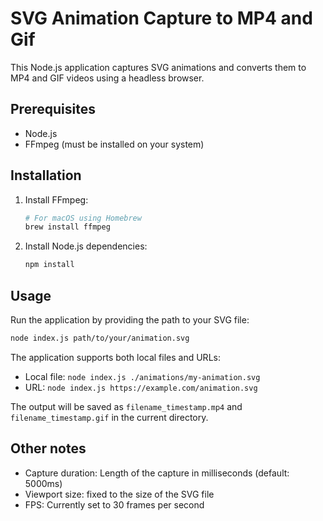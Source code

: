 # SVG Animation Capture to MP4 and Gif

This Node.js application captures SVG animations and converts them to MP4 and GIF videos using a headless browser.

## Prerequisites

- Node.js
- FFmpeg (must be installed on your system)

## Installation

1. Install FFmpeg:
   ```bash
   # For macOS using Homebrew
   brew install ffmpeg
   ```

2. Install Node.js dependencies:
   ```bash
   npm install
   ```

## Usage

Run the application by providing the path to your SVG file:
```bash
node index.js path/to/your/animation.svg
```

The application supports both local files and URLs:
- Local file: `node index.js ./animations/my-animation.svg`
- URL: `node index.js https://example.com/animation.svg`

The output will be saved as `filename_timestamp.mp4` and `filename_timestamp.gif` in the current directory.

## Other notes

- Capture duration: Length of the capture in milliseconds (default: 5000ms)
- Viewport size: fixed to the size of the SVG file
- FPS: Currently set to 30 frames per second
